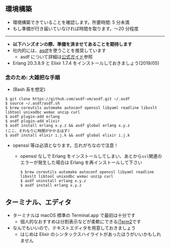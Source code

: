 ## 環境構築

- 環境構築できていることを確認します。所要時間: 5 分未満
- もし準備が行き届いていなければ時間を取ります。〜20 分程度

---

- **以下ハンズオンの際、準備を済ませてあることを期待します**
- 社内的には、[asdf](https://github.com/asdf-vm/asdf)を使うことを推奨しています
  - asdf について詳細は[公式ガイド](https://asdf-vm.com/#/core-manage-asdf-vm)参照
- Erlang 20.3.8.9 と Elixir 1.7.4 をインストールしておきましょう(2019/05)

### 念のため: 大雑把な手順

- (Bash 系を想定)

```
$ git clone https://github.com/asdf-vm/asdf.git ~/.asdf
$ source ~/.asdf/asdf.sh
$ brew coreutils automake autoconf openssl libyaml readline libxslt libtool unixodbc wxmac unzip curl
$ asdf plugin-add erlang
$ asdf plugin-add elixir
$ asdf install erlang x.y.z && asdf global erlang x.y.z
(ここ、それなりに時間がかかるはず)
$ asdf install elixir i.j.k && asdf global elixir i.j.k
```

- openssl 等は必須となります。忘れがちなので注意！

  - openssl なしで Erlang をインストールしてしまい、あとから`ssl`関連のエラーが発生した場合は Erlang を再インストールして下さい

    ```
    $ brew coreutils automake autoconf openssl libyaml readline libxslt libtool unixodbc wxmac unzip curl
    $ asdf uninstall erlang x.y.z
    $ asdf install erlang x.y.z
    ```

## ターミナル、エディタ

- ターミナルは macOS 標準の Terminal.app で最初は十分です
  - 個人的なおすすめは分割表示などが柔軟にできる[iTerm2](https://www.iterm2.com/)です
- なんでもいいので、テキストエディタを用意しておきましょう
  - はじめは Elixir のシンタックスハイライトがあったほうがいいかもしれません
